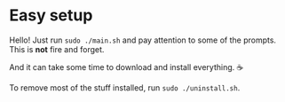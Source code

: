 # Easy setup

Hello! Just run `sudo ./main.sh` and pay attention to some of the prompts. This is **not** fire and forget.

And it can take some time to download and install everything. ☕️

To remove most of the stuff installed, run `sudo ./uninstall.sh`.